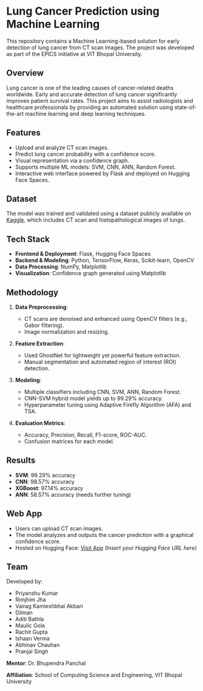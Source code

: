 # Lung Cancer Prediction using Machine Learning

This repository contains a Machine Learning-based solution for early detection of lung cancer from CT scan images. The project was developed as part of the EPICS initiative at VIT Bhopal University.

## Overview

Lung cancer is one of the leading causes of cancer-related deaths worldwide. Early and accurate detection of lung cancer significantly improves patient survival rates. This project aims to assist radiologists and healthcare professionals by providing an automated solution using state-of-the-art machine learning and deep learning techniques.

## Features

- Upload and analyze CT scan images.
- Predict lung cancer probability with a confidence score.
- Visual representation via a confidence graph.
- Supports multiple ML models: SVM, CNN, ANN, Random Forest.
- Interactive web interface powered by Flask and deployed on Hugging Face Spaces.

## Dataset

The model was trained and validated using a dataset publicly available on [Kaggle](https://www.kaggle.com), which includes CT scan and histopathological images of lungs.

## Tech Stack

- **Frontend & Deployment**: Flask, Hugging Face Spaces
- **Backend & Modeling**: Python, TensorFlow, Keras, Scikit-learn, OpenCV
- **Data Processing**: NumPy, Matplotlib
- **Visualization**: Confidence graph generated using Matplotlib

## Methodology

1. **Data Preprocessing**:
   - CT scans are denoised and enhanced using OpenCV filters (e.g., Gabor filtering).
   - Image normalization and resizing.

2. **Feature Extraction**:
   - Used GhostNet for lightweight yet powerful feature extraction.
   - Manual segmentation and automated region of interest (ROI) detection.

3. **Modeling**:
   - Multiple classifiers including CNN, SVM, ANN, Random Forest.
   - CNN-SVM hybrid model yields up to 99.29% accuracy.
   - Hyperparameter tuning using Adaptive Firefly Algorithm (AFA) and TSA.

4. **Evaluation Metrics**:
   - Accuracy, Precision, Recall, F1-score, ROC-AUC.
   - Confusion matrices for each model.

## Results

- **SVM**: 99.29% accuracy
- **CNN**: 98.57% accuracy
- **XGBoost**: 97.14% accuracy
- **ANN**: 58.57% accuracy (needs further tuning)

## Web App

- Users can upload CT scan images.
- The model analyzes and outputs the cancer prediction with a graphical confidence score.
- Hosted on Hugging Face: [Visit App](#) *(Insert your Hugging Face URL here)*

## Team

Developed by:
- Priyanshu Kumar
- Rimjhim Jha
- Vairag Kamleshbhai Akbari
- Dilman
- Aditi Bathla
- Maulic Gola
- Rachit Gupta
- Ishaan Verma
- Abhinav Chauhan
- Pranjal Singh

**Mentor**: Dr. Bhupendra Panchal

**Affiliation**: School of Computing Science and Engineering, VIT Bhopal University



